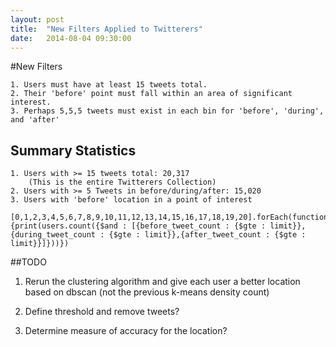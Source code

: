```yaml
---
layout: post
title:  "New Filters Applied to Twitterers"
date:   2014-08-04 09:30:00
---
```


#New Filters

	1. Users must have at least 15 tweets total.
	2. Their 'before' point must fall within an area of significant interest.
	3. Perhaps 5,5,5 tweets must exist in each bin for 'before', 'during', and 'after'

## Summary Statistics

	1. Users with >= 15 tweets total: 20,317
		(This is the entire Twitterers Collection)
	2. Users with >= 5 Tweets in before/during/after: 15,020
	3. Users with 'before' location in a point of interest


````
[0,1,2,3,4,5,6,7,8,9,10,11,12,13,14,15,16,17,18,19,20].forEach(function(limit){print(users.count({$and : [{before_tweet_count : {$gte : limit}},{during_tweet_count : {$gte : limit}},{after_tweet_count : {$gte : limit}}]}))})
````


##TODO
1. Rerun the clustering algorithm and give each user a better location based on dbscan (not the previous k-means density count)

2. Define threshold and remove tweets?

3. Determine measure of accuracy for the location?
